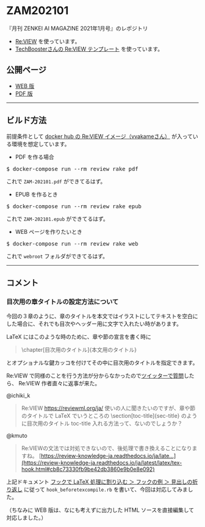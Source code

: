 # ZAM202101
『月刊 ZENKEI AI MAGAZINE 2021年1月号』のレポジトリ

* [Re:VIEW](https://reviewml.org/ja/) を使っています。
* [TechBoosterさんの Re:VIEW テンプレート](https://github.com/TechBooster/ReVIEW-Template) を使っています。


## 公開ページ

* [WEB 版](https://zenkei-ai-forum.github.io/ZAM202101/)
* [PDF 版](https://zenkei-ai-forum.github.io/ZAM202101/ZAM202101-v2.pdf)

---

## ビルド方法

前提条件として [docker hub の Re:VIEW イメージ（vvakameさん）](https://hub.docker.com/r/vvakame/review/) が入っている環境を想定しています。

* PDF を作る場合

<pre>$ docker-compose run --rm review rake pdf</pre>
これで `ZAM-202101.pdf` ができてるはず。

* EPUB を作るとき

<pre>$ docker-compose run --rm review rake epub</pre>
これで `ZAM-202101.epub` ができてるはず。

* WEB ページを作りたいとき

<pre>$ docker-compose run --rm review rake web</pre>
これで `webroot` フォルダができてるはず。

---

## コメント

### 目次用の章タイトルの設定方法について

今回の３章のように、章のタイトルを本文ではイラストにしてテキストを空白にした場合に、それでも目次やヘッダー用に文字で入れたい時があります。

LaTeX にはこのような時のために、章や節の宣言を書く時に
> \chapter[目次用のタイトル]{本文用のタイトル}

とオプショナルな鍵カッコを付けてその中に目次用のタイトルを指定できます。

Re:VIEW で同様のことを行う方法が分からなかったので[ツイッターで質問](https://twitter.com/ichiki_k/status/1363016520603852805)したら、 Re:VIEW 作者直々に返事が来た。

@ichiki_k
> Re:VIEW https://reviewml.org/ja/ 使いの人に聞きたいのですが、章や節のタイトルで LaTeX でいうところの \section[toc-title]{sec-title} のように目次用のタイトル toc-title 入れる方法って、ないのでしょうか？

@kmuto
> Re:VIEWの文法では対処できないので、後処理で書き換えることになりますね。 [https://review-knowledge-ja.readthedocs.io/ja/late...](https://review-knowledge-ja.readthedocs.io/ja/latest/latex/tex-hook.html#cb8c73330fb9be42db3860e9b0e8e092)

上記ドキュメント [フックで LaTeX 処理に割り込む ＞ フックの例 ＞ 見出しの折り返し](https://review-knowledge-ja.readthedocs.io/ja/latest/latex/tex-hook.html#cb8c73330fb9be42db3860e9b0e8e092) に従って `hook_beforetexcompile.rb` を書いて、今回は対応してみました。

（ちなみに WEB 版は、なにも考えずに出力した HTML ソースを直接編集して対応しました。）
